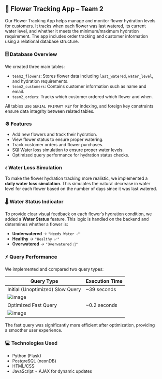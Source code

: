 ## 🌸 Flower Tracking App – Team 2

Our Flower Tracking App helps manage and monitor flower hydration levels for customers. It tracks when each flower was last watered, its current water level, and whether it meets the minimum/maximum hydration requirement. The app includes order tracking and customer information using a relational database structure.

### 🗄️ Database Overview
We created three main tables:

- `team2_flowers`: Stores flower data including `last_watered`, `water_level`, and hydration requirements.
- `team2_customers`: Contains customer information such as name and email.
- `team2_orders`: Tracks which customer ordered which flower and when.

All tables use `SERIAL PRIMARY KEY` for indexing, and foreign key constraints ensure data integrity between related tables.

### ⚙️ Features
- Add new flowers and track their hydration.
- View flower status to ensure proper watering.
- Track customer orders and flower purchases.
- SQl Water loss simulation to ensure proper water levels.
- Optimized query performance for hydration status checks.

### 💧 Water Loss Simulation

To make the flower hydration tracking more realistic, we implemented a **daily water loss simulation**. This simulates the natural decrease in water level for each flower based on the number of days since it was last watered.

### 🌡️ Water Status Indicator

To provide clear visual feedback on each flower’s hydration condition, we added a **Water Status** feature. This logic is handled on the backend and determines whether a flower is:

- **Underwatered** → `"Needs Water 💧"`
- **Healthy** → `"Healthy ✅"`
- **Overwatered** → `"Overwatered 🚨"`

### ⚡ Query Performance

We implemented and compared two query types:

| Query Type     | Execution Time |
|----------------|----------------|
| Initial (Unoptimized) Slow Query | ~39 seconds      
![image](https://github.com/user-attachments/assets/b4219cc6-09db-4653-af95-30894b7e25cc)|
| Optimized Fast Query            | ~0.2 seconds     
![image](https://github.com/user-attachments/assets/7c86e9ad-20b3-4e27-8c86-c1df19ec2735)|

The fast query was significantly more efficient after optimization, providing a smoother user experience.

### 💻 Technologies Used
- Python (Flask)
- PostgreSQL (neonDB)
- HTML/CSS
- JavaScript + AJAX for dynamic updates

